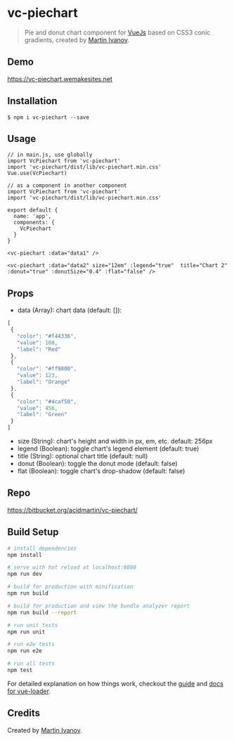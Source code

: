 # vc-piechart

> Pie and donut chart component for [VueJs](https://vuejs.org/) based on CSS3 conic gradients, created by [Martin Ivanov](https://wemakesites.net).

## Demo

https://vc-piechart.wemakesites.net

## Installation

``
$ npm i vc-piechart --save
``

## Usage

```
// in main.js, use globally
import VcPiechart from 'vc-piechart'
import 'vc-piechart/dist/lib/vc-piechart.min.css'
Vue.use(VcPiechart)

// as a component in another component
import VcPiechart from 'vc-piechart'
import 'vc-piechart/dist/lib/vc-piechart.min.css'

export default {
  name: 'app',
  components: {
    VcPiechart
  }
}
```

```
<vc-piechart :data="data1" />
```

```
<vc-piechart :data="data2" size="12em" :legend="true"  title="Chart 2" :donut="true" :donutSize="0.4" :flat="false" />
```

## Props

 - data (Array): chart data (default: []):
 ```javascript
[
  {
    "color": "#f44336",
    "value": 100,
    "label": "Red"
  },
  {
    "color": "#ff9800",
    "value": 123,
    "label": "Orange"
  },
  {
    "color": "#4caf50",
    "value": 456,
    "label": "Green"
  }
]
```
 - size (String): chart's height and width in px, em, etc. default: 256px
 - legend (Boolean): toggle chart's legend element (default: true)
 - title (String): optional chart title (default: null)
 - donut (Boolean): toggle the donut mode (default: false)
 - flat (Boolean): toggle chart's drop-shadow (default: false)

## Repo

https://bitbucket.org/acidmartin/vc-piechart/

## Build Setup

``` bash
# install dependencies
npm install

# serve with hot reload at localhost:8080
npm run dev

# build for production with minification
npm run build

# build for production and view the bundle analyzer report
npm run build --report

# run unit tests
npm run unit

# run e2e tests
npm run e2e

# run all tests
npm test
```

For detailed explanation on how things work, checkout the [guide](http://vuejs-templates.github.io/webpack/) and [docs for vue-loader](http://vuejs.github.io/vue-loader).

## Credits

Created by [Martin Ivanov](https://wemakesites.net).